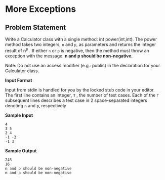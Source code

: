 # More Exceptions

## Problem Statement
Write a Calculator class with a single method: int power(int,int). The power method takes two integers, `n` and `p`, as parameters and returns the integer result of n<sup>p</sup> . If either `n` or `p` is negative, then the method must throw an exception with the message: **n and p should be non-negative.**

Note: Do not use an access modifier (e.g.: public) in the declaration for your Calculator class.

**Input Format**

Input from stdin is handled for you by the locked stub code in your editor. The first line contains an integer, `T` , the number of test cases. Each of the `T` subsequent lines describes a test case in  2 space-separated integers denoting `n` and `p`, respectively

**Sample Input**
```
4
3 5
2 4
-1 -2
-1 3
```

**Sample Output**
```
243
16
n and p should be non-negative
n and p should be non-negative
```
